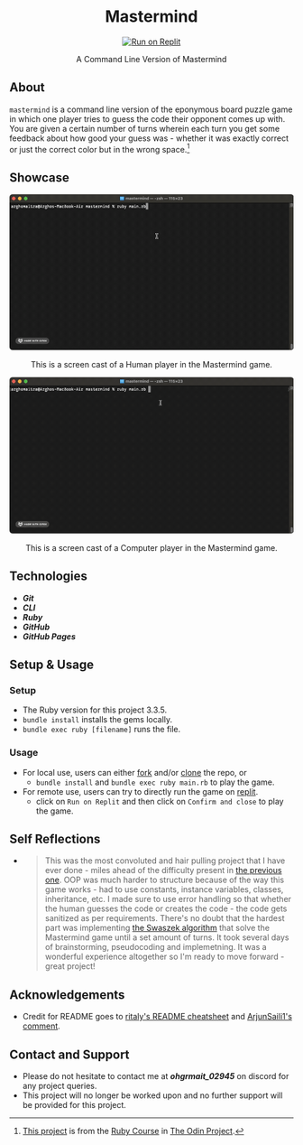 <div align="center">
  <h1>Mastermind</h1>

  [![Run on Replit](https://replit.com/badge?caption=Run%20on%20Replit)](https://replit.com/@ohgrmait/mastermind?v=1)

  A Command Line Version of Mastermind
</div>

## About
`mastermind` is a command line version of the eponymous board puzzle game in which one player tries to guess the code their opponent comes up with. You are given a certain number of turns wherein each turn you get some feedback about how good your guess was - whether it was exactly correct or just the correct color but in the wrong space.[^1]

[^1]: [This project](https://www.theodinproject.com/lessons/ruby-mastermind) is from the [Ruby Course](https://www.theodinproject.com/paths/full-stack-ruby-on-rails/courses/ruby) in [The Odin Project](https://www.theodinproject.com/about).

## Showcase
<div align="center">
  <img src="./img/demo/demo-part1.gif" alt="Screen cast of Mastermind">
  <p></p>
  <p>This is a screen cast of a Human player in the Mastermind game.</p>

  <img src="./img/demo/demo-part2.gif" alt="Screen cast of Mastermind">
  <p></p>
  <p>This is a screen cast of a Computer player in the Mastermind game.</p>
</div>

## Technologies
- ***Git***
- ***CLI***
- ***Ruby***
- ***GitHub***
- ***GitHub Pages***

## Setup & Usage

### Setup
- The Ruby version for this project 3.3.5.
- `bundle install` installs the gems locally.
- `bundle exec ruby [filename]` runs the file.

### Usage
- For local use, users can either [fork](https://docs.github.com/en/pull-requests/collaborating-with-pull-requests/working-with-forks/fork-a-repo) and/or [clone](https://docs.github.com/en/repositories/creating-and-managing-repositories/cloning-a-repository) the repo, or
  - `bundle install` and `bundle exec ruby main.rb` to play the game.
- For remote use, users can try to directly run the game on [replit](https://replit.com/).
  - click on `Run on Replit` and then click on `Confirm and close` to play the game.

## Self Reflections
- > This was the most convoluted and hair pulling project that I have ever done - miles ahead of the difficulty present in [the previous one](https://github.com/ohgrmait/tic_tac_toe). OOP was much harder to structure because of the way this game works - had to use constants, instance variables, classes, inheritance, etc. I made sure to use error handling so that whether the human guesses the code or creates the code - the code gets sanitized as per requirements. There's no doubt that the hardest part was implementing [the Swaszek algorithm](https://puzzling.stackexchange.com/a/8884) that solve the Mastermind game until a set amount of turns. It took several days of brainstorming, pseudocoding and implemetning. It was a wonderful experience altogether so I'm ready to move forward - great project!

## Acknowledgements
- Credit for README goes to [ritaly's README cheatsheet](https://github.com/ritaly/README-cheatsheet) and [ArjunSaili1's comment](https://github.com/TheOdinProject/curriculum/discussions/25472#discussioncomment-5889343).

## Contact and Support
- Please do not hesitate to contact me at ***ohgrmait_02945*** on discord for any project queries.
- This project will no longer be worked upon and no further support will be provided for this project.
